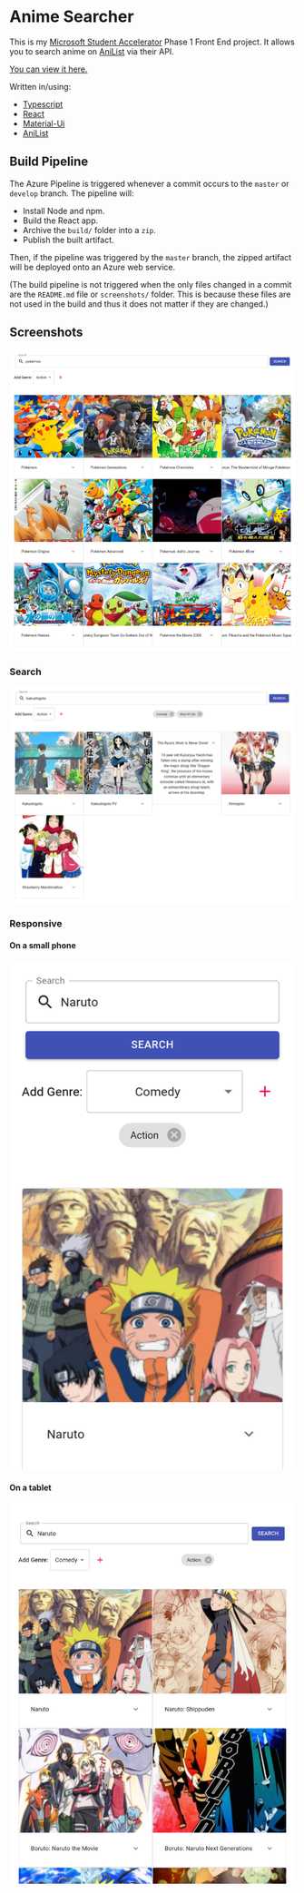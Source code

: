 # Anime Searcher
This is my [Microsoft Student Accelerator] Phase 1 Front End project.
It allows you to search anime on [AniList] via their API.

[You can view it here.](https://msa-2020-phase1.azurewebsites.net/)

Written in/using:

- [Typescript]
- [React]
- [Material-Ui]
- [AniList]

## Build Pipeline

The Azure Pipeline is triggered whenever a commit occurs to the `master` or `develop` branch.
The pipeline will:

- Install Node and npm.
- Build the React app.
- Archive the `build/` folder into a `zip`.
- Publish the built artifact.

Then, if the pipeline was triggered by the `master` branch,
the zipped artifact will be deployed onto an Azure web service.

(The build pipeline is not triggered when the only files changed in a commit
are the `README.md` file or `screenshots/` folder.
This is because these files are not used in the build
and thus it does not matter if they are changed.)

## Screenshots

![General Look](./screenshots/general.jpg)

### Search

![Search](./screenshots/search.jpg)

### Responsive

#### On a small phone

![Small Mobile](./screenshots/responsive1.png)

#### On a tablet

![Tablet](./screenshots/responsive2.jpg)


[Microsoft Student Accelerator]: https://nzmsa.netlify.app/MSAProgramme
[AniList]: https://anilist.co/
[Typescript]: https://www.typescriptlang.org/
[React]: https://reactjs.org/
[Material-Ui]: https://material-ui.com/

